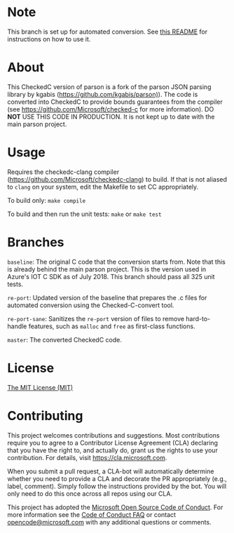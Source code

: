 # Note

This branch is set up for automated conversion. See [this README](https://github.com/plum-umd/checkedc-eval-vsftpd/blob/re-port/README.md) for instructions on how to use it.

# About

This CheckedC version of parson is a fork of the parson JSON parsing library by kgabis (<https://github.com/kgabis/parson)>). The code is converted into CheckedC to provide bounds guarantees from the compiler (see <https://github.com/Microsoft/checked-c> for more information). DO **NOT** USE THIS CODE IN PRODUCTION. It is not kept up to date with the main parson project.

# Usage

Requires the checkedc-clang compiler (<https://github.com/Microsoft/checkedc-clang>) to build. If that is not aliased to `clang` on your system, edit the Makefile to set CC appropriately.

To build only: `make compile`

To build and then run the unit tests: `make` or `make test`

# Branches

`baseline`: The original C code that the conversion starts from. Note that this is already behind the main parson project. This is the version used in Azure's IOT C SDK as of July 2018. This branch should pass all 325 unit tests.

`re-port`: Updated version of the baseline that prepares the .c files for automated conversion using the Checked-C-convert tool. 

`re-port-sane`: Sanitizes the `re-port` version of files to remove hard-to-handle features, such as `malloc` and `free` as first-class functions.

`master`: The converted CheckedC code.

# License

[The MIT License (MIT)](http://opensource.org/licenses/mit-license.php)

# Contributing

This project welcomes contributions and suggestions.  Most contributions require you to agree to a Contributor License Agreement (CLA) declaring that you have the right to, and actually do, grant us the rights to use your contribution. For details, visit <https://cla.microsoft.com>.

When you submit a pull request, a CLA-bot will automatically determine whether you need to provide a CLA and decorate the PR appropriately (e.g., label, comment). Simply follow the instructions provided by the bot. You will only need to do this once across all repos using our CLA.

This project has adopted the [Microsoft Open Source Code of Conduct](https://opensource.microsoft.com/codeofconduct/).
For more information see the [Code of Conduct FAQ](https://opensource.microsoft.com/codeofconduct/faq/) or
contact [opencode@microsoft.com](mailto:opencode@microsoft.com) with any additional questions or comments.

